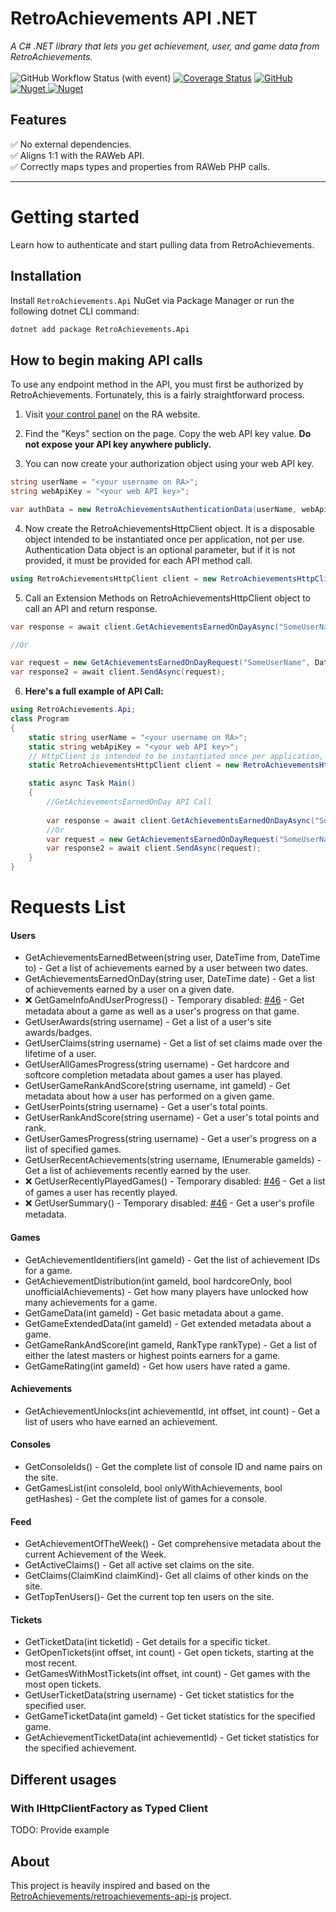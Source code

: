 # RetroAchievements API .NET

_A C# .NET library that lets you get achievement, user, and game data from RetroAchievements._
<br><br>
![GitHub Workflow Status (with event)](https://img.shields.io/github/actions/workflow/status/KrystianLesniak/retroachievements-api-net/publish.yml?label=verification)
[![Coverage Status](https://coveralls.io/repos/github/KrystianLesniak/retroachievements-api-net/badge.svg)](https://coveralls.io/github/KrystianLesniak/retroachievements-api-net)
[![GitHub](https://img.shields.io/github/license/KrystianLesniak/retroachievements-api-net)](https://github.com/KrystianLesniak/retroachievements-api-net/blob/main/LICENSE)
[![Nuget](https://img.shields.io/nuget/dt/RetroAchievements.Api) ![Nuget](https://img.shields.io/nuget/vpre/RetroAchievements.Api)](https://www.nuget.org/packages/RetroAchievements.Api/)


## Features

✅ No external dependencies.  
✅ Aligns 1:1 with the RAWeb API.  
✅ Correctly maps types and properties from RAWeb PHP calls.  

******

# Getting started

Learn how to authenticate and start pulling data from RetroAchievements.

## Installation

Install `RetroAchievements.Api` NuGet via Package Manager or run the following dotnet CLI command:

```bash
dotnet add package RetroAchievements.Api
```

## How to begin making API calls

To use any endpoint method in the API, you must first be authorized by RetroAchievements. Fortunately, this is a fairly straightforward process.

1. Visit [your control panel](https://retroachievements.org/controlpanel.php) on the RA website.

2. Find the "Keys" section on the page. Copy the web API key value. **Do not expose your API key anywhere publicly.**

3. You can now create your authorization object using your web API key.

```csharp
string userName = "<your username on RA>";
string webApiKey = "<your web API key>";

var authData = new RetroAchievementsAuthenticationData(userName, webApiKey);
```

4. Now create the RetroAchievementsHttpClient object. It is a disposable object intended to be instantiated once per application, not per use.<br> Authentication Data object is an optional parameter, but if it is not provided, it must be provided for each API method call.

```csharp
using RetroAchievementsHttpClient client = new RetroAchievementsHttpClient(authData);
```

5. Call an Extension Methods on RetroAchievementsHttpClient object to call an API and return response.

```csharp
var response = await client.GetAchievementsEarnedOnDayAsync("SomeUserName", DateTime.Now);

//Or

var request = new GetAchievementsEarnedOnDayRequest("SomeUserName", DateTime.Now);
var response2 = await client.SendAsync(request);
```

6. **Here's a full example of API Call:**

```csharp
using RetroAchievements.Api;
class Program
{
    static string userName = "<your username on RA>";
    static string webApiKey = "<your web API key>";
    // HttpClient is intended to be instantiated once per application, rather than per-use. See Remarks.
    static RetroAchievementsHttpClient client = new RetroAchievementsHttpClient(new RetroAchievementsAuthenticationData(userName, webApiKey));

    static async Task Main()
    {
        //GetAchievementsEarnedOnDay API Call
        
        var response = await client.GetAchievementsEarnedOnDayAsync("SomeUserName", DateTime.Now);
        //Or
        var request = new GetAchievementsEarnedOnDayRequest("SomeUserName", DateTime.Now);
        var response2 = await client.SendAsync(request);
    }
}
```

# Requests List
#### Users
- GetAchievementsEarnedBetween(string user, DateTime from, DateTime to) - Get a list of achievements earned by a user between two dates.
- GetAchievementsEarnedOnDay(string user, DateTime date) - Get a list of achievements earned by a user on a given date.
- ❌ GetGameInfoAndUserProgress() - Temporary disabled: [#46](https://github.com/RetroAchievements/retroachievements-api-js/issues/46) - Get metadata about a game as well as a user's progress on that game.
- GetUserAwards(string username) - Get a list of a user's site awards/badges.
- GetUserClaims(string username) - Get a list of set claims made over the lifetime of a user.
- GetUserAllGamesProgress(string username) - Get hardcore and softcore completion metadata about games a user has played.
- GetUserGameRankAndScore(string username, int gameId) - Get metadata about how a user has performed on a given game.
- GetUserPoints(string username) - Get a user's total points.
- GetUserRankAndScore(string username) - Get a user's total points and rank.
- GetUserGamesProgress(string username) - Get a user's progress on a list of specified games.
- GetUserRecentAchievements(string username, IEnumerable<int> gameIds) - Get a list of achievements recently earned by the user.
- ❌ GetUserRecentlyPlayedGames() - Temporary disabled: [#46](https://github.com/RetroAchievements/retroachievements-api-js/issues/46) - Get a list of games a user has recently played.
- ❌ GetUserSummary() - Temporary disabled: [#46](https://github.com/RetroAchievements/retroachievements-api-js/issues/46) - Get a user's profile metadata. 

#### Games
- GetAchievementIdentifiers(int gameId) - Get the list of achievement IDs for a game.
- GetAchievementDistribution(int gameId, bool hardcoreOnly, bool unofficialAchievements) - Get how many players have unlocked how many achievements for a game.
- GetGameData(int gameId) - Get basic metadata about a game.
- GetGameExtendedData(int gameId) - Get extended metadata about a game.
- GetGameRankAndScore(int gameId, RankType rankType) - Get a list of either the latest masters or highest points earners for a game.
- GetGameRating(int gameId) - Get how users have rated a game.

#### Achievements
- GetAchievementUnlocks(int achievementId, int offset, int count) - Get a list of users who have earned an achievement.

#### Consoles
- GetConsoleIds() - Get the complete list of console ID and name pairs on the site.
- GetGamesList(int consoleId, bool onlyWithAchievements, bool getHashes) - Get the complete list of games for a console.

#### Feed
- GetAchievementOfTheWeek() - Get comprehensive metadata about the current Achievement of the Week.
- GetActiveClaims() - Get all active set claims on the site.
- GetClaims(ClaimKind claimKind)- Get all claims of other kinds on the site.
- GetTopTenUsers()-  Get the current top ten users on the site.

#### Tickets
- GetTicketData(int ticketId) - Get details for a specific ticket.
- GetOpenTickets(int offset, int count) - Get open tickets, starting at the most recent.
- GetGamesWithMostTickets(int offset, int count) - Get games with the most open tickets.
- GetUserTicketData(string username) -  Get ticket statistics for the specified user.
- GetGameTicketData(int gameId) -  Get ticket statistics for the specified game.
- GetAchievementTicketData(int achievementId) -  Get ticket statistics for the specified achievement.

## Different usages

### With IHttpClientFactory as Typed Client
TODO: Provide example


## About
This project is heavily inspired and based on the [RetroAchievements/retroachievements-api-js](https://github.com/RetroAchievements/retroachievements-api-js) project.

